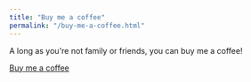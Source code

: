 ```yaml
---
title: "Buy me a coffee"
permalink: "/buy-me-a-coffee.html"
---
```


A long as you're not family or friends, you can buy me a coffee!

<a class="btn btn-danger" href="https://www.buymeacoffee.com/daddyblondlegs">Buy me a coffee</a>
